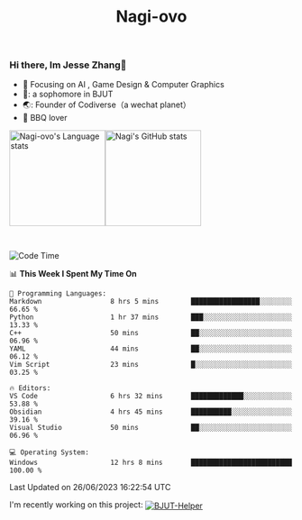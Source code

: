 

<!--
**Nagi-ovo/Nagi-ovo** is a ✨ _special_ ✨ repository because its `README.md` (this file) appears on your GitHub profile.

Here are some ideas to get you started:

- 🔭 I’m currently working on ...
- 🌱 I’m currently learning ...
- 👯 I’m looking to collaborate on ...
- 🤔 I’m looking for help with ...
- 💬 Ask me about ...
- 📫 How to reach me: ...
- 😄 Pronouns: ...
- ⚡ Fun fact: ...
-->
<h1 align="center">Nagi-ovo</h3>


<br />

 ### Hi there, Im Jesse Zhang👋
- :orange_book: Focusing on AI , Game Design & Computer Graphics
- 🔬: a sophomore in BJUT
- 🌏: Founder of Codiverse（a wechat planet）
- :meat_on_bone: BBQ lover

<div style="display:flex; flex-wrap:wrap; height: 200px;">
  <img height="170" src="https://github-readme-stats-git-main-nagi-ovo.vercel.app/api/top-langs/?username=Nagi-ovo&hide=css,scss,html,java&layout=compact&card_width=345&card_height=400" alt="Nagi-ovo's Language stats">
  <img height="170" src="https://github-readme-stats-git-main-nagi-ovo.vercel.app/api?username=Nagi-ovo&show_icons=true&theme=radical" alt="Nagi's GitHub stats">
</div>




<!--START_SECTION:waka-->
![Code Time](http://img.shields.io/badge/Code%20Time-38%20hrs%2032%20mins-blue)

📊 **This Week I Spent My Time On** 

```text
💬 Programming Languages: 
Markdown                 8 hrs 5 mins        █████████████████░░░░░░░░   66.65 % 
Python                   1 hr 37 mins        ███░░░░░░░░░░░░░░░░░░░░░░   13.33 % 
C++                      50 mins             ██░░░░░░░░░░░░░░░░░░░░░░░   06.96 % 
YAML                     44 mins             ██░░░░░░░░░░░░░░░░░░░░░░░   06.12 % 
Vim Script               23 mins             █░░░░░░░░░░░░░░░░░░░░░░░░   03.25 % 

🔥 Editors: 
VS Code                  6 hrs 32 mins       █████████████░░░░░░░░░░░░   53.88 % 
Obsidian                 4 hrs 45 mins       ██████████░░░░░░░░░░░░░░░   39.16 % 
Visual Studio            50 mins             ██░░░░░░░░░░░░░░░░░░░░░░░   06.96 % 

💻 Operating System: 
Windows                  12 hrs 8 mins       █████████████████████████   100.00 % 
```


 Last Updated on 26/06/2023 16:22:54 UTC
<!--END_SECTION:waka-->

<div>
 <a>I'm recently working on this project:</a>
<a href="https://github.com/Open-BJUT/BJUT-Helper">
  <img align="center" src="https://github-readme-stats-git-main-nagi-ovo.vercel.app/api/pin/?username=Nagi-ovo&repo=BJUT-Helper" alt="BJUT-Helper">
</a>
</div>


